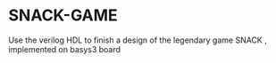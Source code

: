 # SNACK-GAME
Use the verilog HDL to finish a design of the legendary game SNACK , implemented on basys3 board
